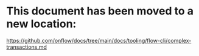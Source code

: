 # This document has been moved to a new location:

https://github.com/onflow/docs/tree/main/docs/tooling/flow-cli/complex-transactions.md
